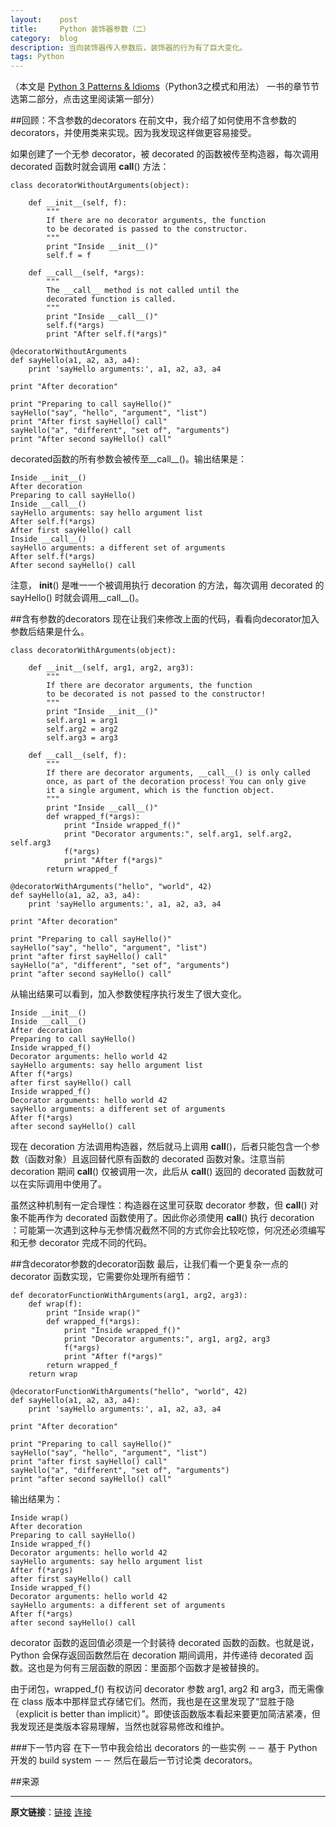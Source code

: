 ```yaml
---
layout:    post
title:     Python 装饰器参数（二）
category:  blog
description: 当向装饰器传入参数后，装饰器的行为有了巨大变化。
tags: Python
---
```


（本文是 [Python 3 Patterns & Idioms](http://www.artima.com/weblogs/viewpost.jsp?thread=239183)（Python3之模式和用法） 一书的章节节选第二部分，点击这里阅读第一部分）


##回顾：不含参数的decorators
在前文中，我介绍了如何使用不含参数的 decorators，并使用类来实现。因为我发现这样做更容易接受。

如果创建了一个无参 decorator，被 decorated 的函数被传至构造器，每次调用 decorated 函数时就会调用 __call__() 方法：

	class decoratorWithoutArguments(object):
	
    	def __init__(self, f):
        	"""
        	If there are no decorator arguments, the function
        	to be decorated is passed to the constructor.
	        """
    	    print "Inside __init__()"
        	self.f = f

	    def __call__(self, *args):
    	    """
        	The __call__ method is not called until the
        	decorated function is called.
	        """
    	    print "Inside __call__()"
        	self.f(*args)
        	print "After self.f(*args)"

	@decoratorWithoutArguments
	def sayHello(a1, a2, a3, a4):
    	print 'sayHello arguments:', a1, a2, a3, a4

	print "After decoration"

	print "Preparing to call sayHello()"
	sayHello("say", "hello", "argument", "list")
	print "After first sayHello() call"
	sayHello("a", "different", "set of", "arguments")
	print "After second sayHello() call"

decorated函数的所有参数会被传至__call__()。输出结果是：

	Inside __init__()
	After decoration
	Preparing to call sayHello()
	Inside __call__()
	sayHello arguments: say hello argument list
	After self.f(*args)
	After first sayHello() call
	Inside __call__()
	sayHello arguments: a different set of arguments
	After self.f(*args)
	After second sayHello() call

注意， __init__() 是唯一一个被调用执行 decoration 的方法，每次调用 decorated 的 sayHello() 时就会调用__call__()。


##含有参数的decorators
现在让我们来修改上面的代码，看看向decorator加入参数后结果是什么。

	class decoratorWithArguments(object):
 
    	def __init__(self, arg1, arg2, arg3):
        	"""
    	    If there are decorator arguments, the function
	        to be decorated is not passed to the constructor!
        	"""
        	print "Inside __init__()"
        	self.arg1 = arg1
        	self.arg2 = arg2
        	self.arg3 = arg3
 
	    def __call__(self, f):
    	    """
        	If there are decorator arguments, __call__() is only called
       		once, as part of the decoration process! You can only give
        	it a single argument, which is the function object.
	        """      
		   	print "Inside __call__()"    
    	    def wrapped_f(*args):
        	    print "Inside wrapped_f()"
            	print "Decorator arguments:", self.arg1, self.arg2, self.arg3
            	f(*args)
            	print "After f(*args)"
	        return wrapped_f

	@decoratorWithArguments("hello", "world", 42)
	def sayHello(a1, a2, a3, a4):
    	print 'sayHello arguments:', a1, a2, a3, a4

	print "After decoration"

	print "Preparing to call sayHello()"
	sayHello("say", "hello", "argument", "list")
	print "after first sayHello() call"
	sayHello("a", "different", "set of", "arguments")
	print "after second sayHello() call"

从输出结果可以看到，加入参数使程序执行发生了很大变化。

	Inside __init__()
	Inside __call__()
	After decoration
	Preparing to call sayHello()
	Inside wrapped_f()
	Decorator arguments: hello world 42
	sayHello arguments: say hello argument list
	After f(*args)
	after first sayHello() call
	Inside wrapped_f()
	Decorator arguments: hello world 42
	sayHello arguments: a different set of arguments
	After f(*args)
	after second sayHello() call

现在 decoration 方法调用构造器，然后就马上调用 __call__()，后者只能包含一个参数（函数对象）且返回替代原有函数的 decorated 函数对象。注意当前 decoration 期间 __call__() 仅被调用一次，此后从 __call__() 返回的 decorated 函数就可以在实际调用中使用了。

虽然这种机制有一定合理性：构造器在这里可获取 decorator 参数，但 __call__() 对象不能再作为 decorated 函数使用了。因此你必须使用 __call__() 执行 decoration ：可能第一次遇到这种与无参情况截然不同的方式你会比较吃惊，何况还必须编写和无参 decorator 完成不同的代码。

##含decorator参数的decorator函数
最后，让我们看一个更复杂一点的 decorator 函数实现，它需要你处理所有细节：

	def decoratorFunctionWithArguments(arg1, arg2, arg3):
    	def wrap(f):
        	print "Inside wrap()"
        	def wrapped_f(*args):
            	print "Inside wrapped_f()"
            	print "Decorator arguments:", arg1, arg2, arg3
            	f(*args)
            	print "After f(*args)"
        	return wrapped_f
	    return wrap
 
	@decoratorFunctionWithArguments("hello", "world", 42)
	def sayHello(a1, a2, a3, a4):
    	print 'sayHello arguments:', a1, a2, a3, a4
 
	print "After decoration"
	
	print "Preparing to call sayHello()"
	sayHello("say", "hello", "argument", "list")
	print "after first sayHello() call"
	sayHello("a", "different", "set of", "arguments")
	print "after second sayHello() call"

输出结果为：

	Inside wrap()
	After decoration
	Preparing to call sayHello()
	Inside wrapped_f()
	Decorator arguments: hello world 42
	sayHello arguments: say hello argument list
	After f(*args)
	after first sayHello() call
	Inside wrapped_f()
	Decorator arguments: hello world 42
	sayHello arguments: a different set of arguments
	After f(*args)
	after second sayHello() call

decorator 函数的返回值必须是一个封装待 decorated 函数的函数。也就是说，Python 会保存返回函数然后在 decoration 期间调用，并传递待 decorated 函数。这也是为何有三层函数的原因：里面那个函数才是被替换的。

由于闭包，wrapped_f() 有权访问 decorator 参数 arg1, arg2 和 arg3，而无需像在 class 版本中那样显式存储它们。然而，我也是在这里发现了“显胜于隐（explicit is better than implicit）”。即使该函数版本看起来要更加简洁紧凑，但我发现还是类版本容易理解，当然也就容易修改和维护。

###下一节内容
在下一节中我会给出 decorators 的一些实例 －－ 基于 Python 开发的 build system －－ 然后在最后一节讨论类 decorators。

##来源

---

**原文链接**：[链接](http://www.artima.com/weblogs/viewpost.jsp?thread=240845)
[连接](http://blog.csdn.net/beckel/article/details/3945147)
